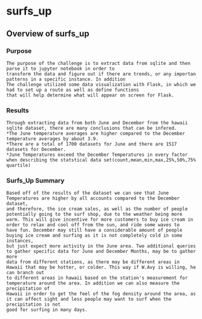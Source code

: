 # surfs_up

## Overview of surfs_up
### Purpose
    The purpose of the challenge is to extract data from sqlite and then parse it to jupyter notebook in order to 
    transform the data and figure out if there are trends, or any importan patterns in a specific instance. In addition
    The challenge utilized some data visualization with Flask, in which we had to set up a route as well as define functions
    that will help determine what will appear on screen for Flask.
### Results
    Through extracting data from both June and December from the hawaii sqlite dataset, there are many conclusions that can be infered.
    *The June temperature averages are higher compared to the December temperature averages by about 3.9.
    *There are a total of 1700 datasets for June and there are 1517 datasets for December.
    *June Temperatures exceed the December Temperatures in every factor when describing the statstical data set(count,mean,min,max,25%,50%,75% quartile)
    
    
### Surfs_Up Summary
    Based off of the results of the dataset we can see that June Temperatures are higher by all accounts compared to the December dataset, 
    and therefore, the ice cream sales, as well as the number of people potentially going to the surf shop, due to the weather being more 
    warm. This will give incentive for more customers to buy ice cream in order to relax and cool off from the sun, and ride some waves to
    have fun. December may still have a considerable amount of people buying ice cream and surfing as it is not completely cold in some instances,
    but just expect more activity in the June area. Two additional queries to gather specific data for June and December Months, may be to gather more
    data from different stations, as there may be different areas in Hawaii that may be hotter, or colder. This way if W.Avy is willing, he can branch out 
    to different areas in hawaii based on the station's measurement for temperature around the area. In addition we can also measure the precipitation of 
    Hawaii in order to get the feel of the fog density around the area, as it can affect sight and less people may want to surf when the precipitation is not
    good for surfing in many days.
